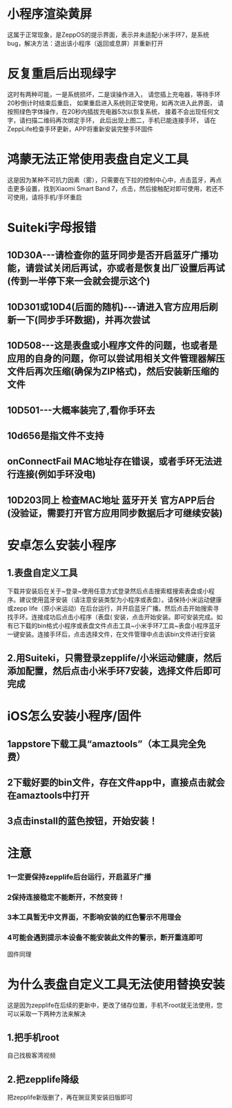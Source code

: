 # 小程序渲染黄屏

这属于正常现象，是ZeppOS的提示界面，表示并未适配小米手环7，是系统bug，解决方法：退出该小程序（返回或息屏）并重新打开

# 反复重启后出现绿字

这时有两种可能，一是系统损坏，二是误操作进入，
请您插上充电器，等待手环20秒倒计时结束后重启，
如果重启进入系统则正常使用，如再次进入此界面，
请按照绿色字体操作，在20秒内插拔充电器5次以恢复系统，
接着不会出现任何文字，请扫描二维码再次绑定手环，
此后出现上图二，手机已能连接手环，
请在ZeppLife检查手环更新，APP将重新安装完整手环固件

# 鸿蒙无法正常使用表盘自定义工具

这是因为某种不可抗力因素（雾），只需要在下拉的控制中心中，点击蓝牙，再点击更多设置，找到Xiaomi Smart Band 7，点击，然后接触配对即可使用，若还不可使用，请将手机/手环重启

# Suiteki字母报错

## 10D30A---请检查你的蓝牙同步是否开启蓝牙广播功能，请尝试关闭后再试，亦或者是恢复出厂设置后再试(传到一半停下来一会就会提示这个)
## 10D301或10D4(后面的随机)---请进入官方应用后刷新一下(同步手环数据)，并再次尝试
## 10D508---这是表盘或小程序文件的问题，也或者是应用的自身的问题，你可以尝试用相关文件管理器解压文件后再次压缩(确保为ZIP格式)，然后安装新压缩的文件
## 10D501---大概率装完了,看你手环去
## 10d656是指文件不支持
## onConnectFail MAC地址存在错误，或者手环无法进行连接(例如手环没电)
## 10D203同上 检查MAC地址 蓝牙开关 官方APP后台(没验证，需要打开官方应用同步数据后才可继续安装)

# 安卓怎么安装小程序

## 1.表盘自定义工具
下载并安装后在关于~登录~使用任意方式登录然后点击搜索框搜索表盘或小程序。建议使用蓝牙安装（请注意安装类型为小程序或表盘）。请保持小米运动健康或zepp life（原小米运动）在后台运行，并开启蓝牙广播。然后点击开始搜索寻找手环。连接成功后点击小程序（表盘( 安装，点击开始安装。即可安装完成。如有已下载的bin格式小程序或表盘文件点击工具~小米手环7工具~表盘小程序蓝牙一键安装。连接手环后，点击选择文件，在文件管理中点击该bin文件进行安装
## 2.用Suiteki，只需登录zepplife/小米运动健康，然后添加配置，然后点击小米手环7安装，选择文件后即可完成

# iOS怎么安装小程序/固件

## 1appstore下载工具“amaztools”（本工具完全免费） 
## 2下载好要的bin文件，存在文件app中，直接点击就会在amaztools中打开 
## 3点击install的蓝色按钮，开始安装！ 
# 注意
### 1一定要保持zepplife后台运行，开启蓝牙广播 
### 2保持连接稳定不能断开，不然变砖！ 
### 3本工具暂无中文界面，不影响安装的红色警示不用理会 
### 4可能会遇到提示本设备不能安装此文件的警示，断开重连即可 
固件同理

# 为什么表盘自定义工具无法使用替换安装

这是因为zepplife在后续的更新中，更改了储存位置，手机不root就无法使用，您可以采取一下两种方法来解决
## 1.把手机root
自己找极客湾视频
## 2.把zepplife降级
把zepplife新版删了，再在豌豆荚安装旧版即可

